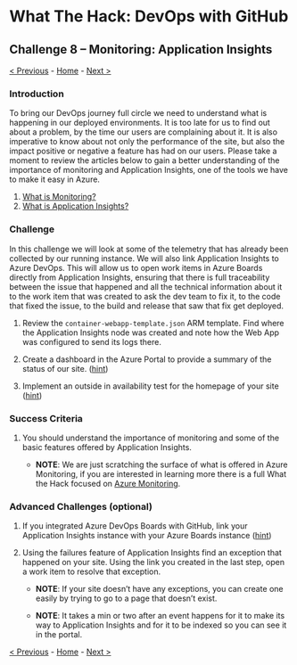 # What The Hack: DevOps with GitHub

## Challenge 8 – Monitoring: Application Insights

[< Previous](challenge07.md) - [Home](../readme.md) - [Next >](challenge09.md)

### Introduction

To bring our DevOps journey full circle we need to understand what is happening in our deployed environments. It is too late for us to find out about a problem, by the time our users are complaining about it. It is also imperative to know about not only the performance of the site, but also the impact positive or negative a feature has had on our users. Please take a moment to review the articles below to gain a better understanding of the importance of monitoring and Application Insights, one of the tools we have to make it easy in Azure.

1. [What is Monitoring?](https://docs.microsoft.com/en-us/azure/devops/learn/what-is-monitoring)
2. [What is Application Insights?](https://docs.microsoft.com/en-us/azure/azure-monitor/app/app-insights-overview)

### Challenge

In this challenge we will look at some of the telemetry that has already been collected by our running instance. We will also link Application Insights to Azure DevOps. This will allow us to open work items in Azure Boards directly from Application Insights, ensuring that there is full traceability between the issue that happened and all the technical information about it to the work item that was created to ask the dev team to fix it, to the code that fixed the issue, to the build and release that saw that fix get deployed.

1. Review the `container-webapp-template.json` ARM template. Find where the Application Insights node was created and note how the Web App was configured to send its logs there.

2. Create a dashboard in the Azure Portal to provide a summary of the status of our site. ([hint](https://docs.microsoft.com/en-us/azure/azure-monitor/app/overview-dashboard#application-dashboard))

3. Implement an outside in availability test for the homepage of your site ([hint](https://docs.microsoft.com/en-us/azure/azure-monitor/app/monitor-web-app-availability))

### Success Criteria

1. You should understand the importance of monitoring and some of the basic features offered by Application Insights.

    - **NOTE**: We are just scratching the surface of what is offered in Azure Monitoring, if you are interested in learning more there is a full What the Hack focused on [Azure Monitoring](https://github.com/microsoft/WhatTheHack/tree/master/007-AzureMonitoring).

### Advanced Challenges (optional)

1. If you integrated Azure DevOps Boards with GitHub, link your Application Insights instance with your Azure Boards instance ([hint](https://azure.microsoft.com/en-us/blog/application-insights-work-item-integration-with-visual-studio-team-services/))

2. Using the failures feature of Application Insights find an exception that happened on your site. Using the link you created in the last step, open a work item to resolve that exception.

    - **NOTE**: If your site doesn’t have any exceptions, you can create one easily by trying to go to a page that doesn’t exist.

    - **NOTE**: It takes a min or two after an event happens for it to make its way to Application Insights and for it to be indexed so you can see it in the portal.

[< Previous](challenge07.md) - [Home](../readme.md) - [Next >](challenge09.md)
